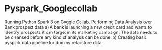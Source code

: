 # Pyspark_Googlecollab

Running Python Spark 3 on Goggle Collab. Performing Data Analysis over Bank prospect data
a) A bank is launching a new credit card and wants to identify prospects it can target in its marketing campaign. The data needs to be cleansed before any kind of analysis can be done.
b) Creating basic pyspark data pipeline for dummy retailstore data

